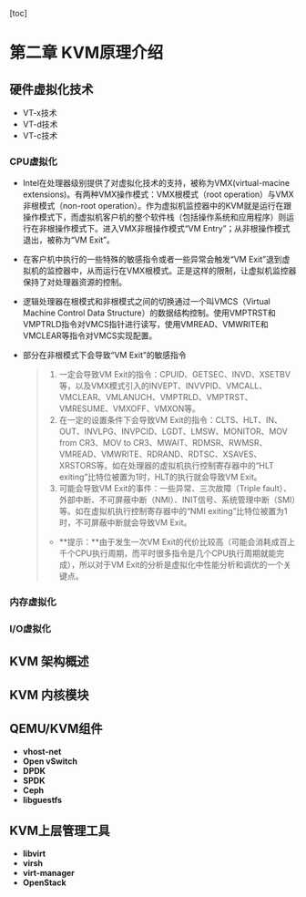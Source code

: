 [toc]

# 第二章 KVM原理介绍

## 硬件虚拟化技术

- VT-x技术
- VT-d技术
- VT-c技术

### CPU虚拟化

- Intel在处理器级别提供了对虚拟化技术的支持，被称为VMX(virtual-macine extensions)。有两种VMX操作模式：VMX根模式（root operation）与VMX非根模式（non-root operation）。作为虚拟机监控器中的KVM就是运行在跟操作模式下，而虚拟机客户机的整个软件栈（包括操作系统和应用程序）则运行在非根操作模式下。进入VMX非根操作模式“VM Entry”；从非根操作模式退出，被称为“VM Exit”。

- 在客户机中执行的一些特殊的敏感指令或者一些异常会触发“VM Exit”退到虚拟机的监控器中，从而运行在VMX根模式。正是这样的限制，让虚拟机监控器保持了对处理器资源的控制。

- 逻辑处理器在根模式和非根模式之间的切换通过一个叫VMCS（Virtual Machine Control Data Structure）的数据结构控制。使用VMPTRST和VMPTRLD指令对VMCS指针进行读写，使用VMREAD、VMWRITE和VMCLEAR等指令对VMCS实现配置。

- 部分在非根模式下会导致“VM Exit”的敏感指令

  > 1. 一定会导致VM Exit的指令：CPUID、GETSEC、INVD、XSETBV等，以及VMX模式引入的INVEPT、INVVPID、VMCALL、VMCLEAR、VMLANUCH、VMPTRLD、VMPTRST、VMRESUME、VMXOFF、VMXON等。
  > 2. 在一定的设置条件下会导致VM Exit的指令：CLTS、HLT、IN、OUT、INVLPG、INVPCID、LGDT、LMSW、MONITOR、MOV from CR3、MOV to CR3、MWAIT、RDMSR、RWMSR、VMREAD、VMWRITE、RDRAND、RDTSC、XSAVES、XRSTORS等。如在处理器的虚拟机执行控制寄存器中的“HLT exiting”比特位被置为1时，HLT的执行就会导致VM Exit。
  > 3. 可能会导致VM Exit的事件：一些异常、三次故障（Triple fault）、外部中断、不可屏蔽中断（NMI）、INIT信号、系统管理中断（SMI）等。如在虚拟机执行控制寄存器中的“NMI exiting”比特位被置为1时，不可屏蔽中断就会导致VM Exit。
  >
  > - **提示：**由于发生一次VM Exit的代价比较高（可能会消耗成百上千个CPU执行周期，而平时很多指令是几个CPU执行周期就能完成），所以对于VM Exit的分析是虚拟化中性能分析和调优的一个关键点。

### 内存虚拟化

### I/O虚拟化

## KVM 架构概述

## KVM 内核模块

## QEMU/KVM组件

- **vhost-net**
- **Open vSwitch**
- **DPDK**
- **SPDK**
- **Ceph**
- **libguestfs**

## KVM上层管理工具

- **libvirt**
- **virsh**
- **virt-manager**
- **OpenStack**

